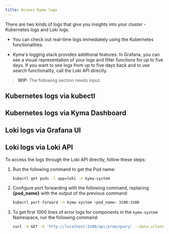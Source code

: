 ```yaml
---
title: Access Kyma logs
---
```


There are two kinds of logs that give you insights into your cluster - Kubernetes logs and Loki logs.

- You can check out real-time logs immediately using the Kubernetes functionalities.

- Kyma's logging stack provides additional features: In Grafana, you can see a visual representation of your logs and filter functions for up to five days. If you want to see logs from up to five days back and to use search functionality, call the Loki API directly.

>**WIP:** The following section needs input.

## Kubernetes logs via kubectl

## Kubernetes logs via Kyma Dashboard

## Loki logs via Grafana UI

## Loki logs via Loki API

To access the logs through the Loki API directly, follow these steps:

1. Run the following command to get the Pod name:

   ```bash
   kubectl get pods -l app=loki -n kyma-system
   ```

2. Configure port forwarding with the following command, replacing **{pod_name}** with the output of the previous command:

   ```bash
   kubectl port-forward -n kyma-system <pod_name> 3100:3100
   ```

3. To get first 1000 lines of error logs for components in the `kyma-system` Namespace, run the following command:

   ```bash
   curl -X GET -G 'http://localhost:3100/api/prom/query' --data-urlencode 'query={namespace="kyma-system"}' --data-urlencode 'limit=1000' --data-urlencode 'regexp=error'
   ```
